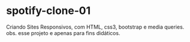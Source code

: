 # spotify-clone-01
Criando Sites Responsivos, com HTML, css3, bootstrap e media queries.
obs. esse projeto e apenas para fins didáticos.
